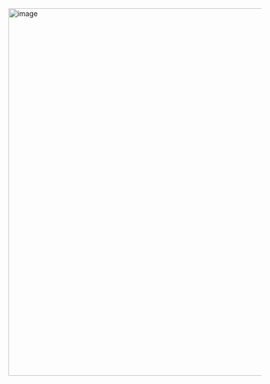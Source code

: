 <img width="820" height="732" alt="image" src="https://github.com/user-attachments/assets/0c7d5fec-b4d5-4b78-b087-e7ad12075d86" />

